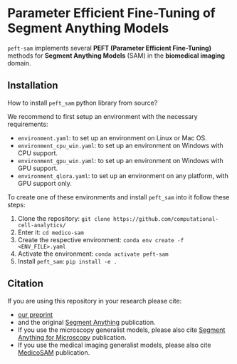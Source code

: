 # Parameter Efficient Fine-Tuning of Segment Anything Models

`peft-sam` implements several **PEFT (Parameter Efficient Fine-Tuning)** methods for **Segment Anything Models** (SAM) in the **biomedical imaging** domain. 

## Installation

How to install `peft_sam` python library from source?

We recommend to first setup an environment with the necessary requirements:

- `environment.yaml`: to set up an environment on Linux or Mac OS.
- `environment_cpu_win.yaml`: to set up an environment on Windows with CPU support.
- `environment_gpu_win.yaml`: to set up an environment on Windows with GPU support.
- `environment_qlora.yaml`: to set up an environment on any platform, with GPU support only.


To create one of these environments and install `peft_sam` into it follow these steps:

1. Clone the repository: `git clone https://github.com/computational-cell-analytics/`
2. Enter it: `cd medico-sam`
3. Create the respective environment: `conda env create -f <ENV_FILE>.yaml`
4. Activate the environment: `conda activate peft-sam`
5. Install `peft_sam`: `pip install -e .`

## Citation

If you are using this repository in your research please cite:
- [our preprint](TODO)
- and the original [Segment Anything](https://arxiv.org/abs/2304.02643) publication.
- If you use the microscopy generalist models, please also cite [Segment Anything for Microscopy](https://doi.org/10.1101/2023.08.21.554208) publication.
- If you use the medical imaging generalist models, please also cite [MedicoSAM](https://doi.org/10.48550/arXiv.2501.11734) publication.
